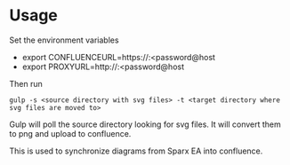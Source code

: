 # Usage

Set the environment variables
- export CONFLUENCEURL=https://<username>:<password@host
- export PROXYURL=http://<username>:<password@host

Then run

```
gulp -s <source directory with svg files> -t <target directory where svg files are moved to>
```

Gulp will poll the source directory looking for svg files.
It will convert them to png and upload to confluence.

This is used to synchronize diagrams from Sparx EA into confluence.
